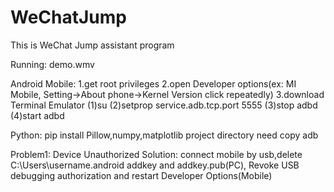 # WeChatJump
This is WeChat Jump assistant program

Running: demo.wmv

Android Mobile:
1.get root privileges
2.open Developer options(ex: MI Mobile, Setting->About phone->Kernel Version click repeatedly)
3.download Terminal Emulator
   (1)su
   (2)setprop service.adb.tcp.port 5555
   (3)stop adbd
   (4)start adbd
 
 Python:
 pip install Pillow,numpy,matplotlib
 project directory need copy adb
 
   
   
 Problem1: Device Unauthorized
 Solution: connect mobile by usb,delete C:\Users\username\.android addkey and addkey.pub(PC), Revoke USB debugging authorization and restart Developer Options(Mobile)
 
